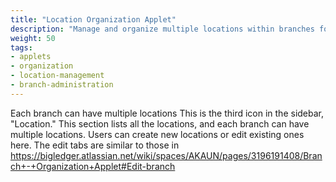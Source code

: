 ```yaml
---
title: "Location Organization Applet"
description: "Manage and organize multiple locations within branches for comprehensive organizational structure"
weight: 50
tags:
- applets
- organization
- location-management
- branch-administration
---
```

Each branch can have multiple locations
This is the third icon in the sidebar, "Location." This section lists all the locations, and each branch can have multiple locations. Users can create new locations or edit existing ones here.
The edit tabs are similar to those in https://bigledger.atlassian.net/wiki/spaces/AKAUN/pages/3196191408/Branch+-+Organization+Applet#Edit-branch